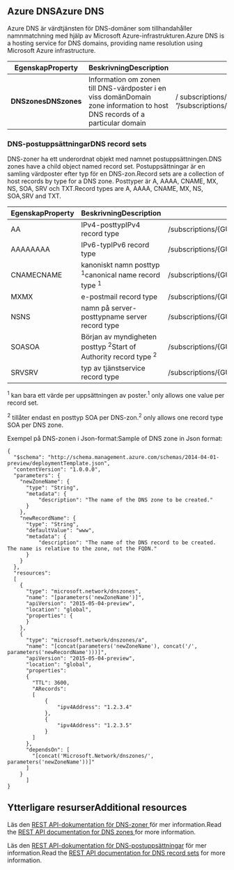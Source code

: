 ## <a name="azure-dns"></a><span data-ttu-id="51130-101">Azure DNS</span><span class="sxs-lookup"><span data-stu-id="51130-101">Azure DNS</span></span>
<span data-ttu-id="51130-102">Azure DNS är värdtjänsten för DNS-domäner som tillhandahåller namnmatchning med hjälp av Microsoft Azure-infrastrukturen.</span><span class="sxs-lookup"><span data-stu-id="51130-102">Azure DNS is a hosting service for DNS domains, providing name resolution using Microsoft Azure infrastructure.</span></span>

| <span data-ttu-id="51130-103">Egenskap</span><span class="sxs-lookup"><span data-stu-id="51130-103">Property</span></span> | <span data-ttu-id="51130-104">Beskrivning</span><span class="sxs-lookup"><span data-stu-id="51130-104">Description</span></span> | <span data-ttu-id="51130-105">Exempelvärde</span><span class="sxs-lookup"><span data-stu-id="51130-105">Sample Value</span></span> |
| --- | --- | --- |
| <span data-ttu-id="51130-106">**DNSzones**</span><span class="sxs-lookup"><span data-stu-id="51130-106">**DNSzones**</span></span> |<span data-ttu-id="51130-107">Information om zonen till DNS-värdposter i en viss domän</span><span class="sxs-lookup"><span data-stu-id="51130-107">Domain zone information to host DNS records of a particular domain</span></span> |<span data-ttu-id="51130-108">/ subscriptions/{guid}/.../providers/Microsoft.Network/dnszones/contoso.com ”</span><span class="sxs-lookup"><span data-stu-id="51130-108">/subscriptions/{guid}/.../providers/Microsoft.Network/dnszones/contoso.com"</span></span> |

### <a name="dns-record-sets"></a><span data-ttu-id="51130-109">DNS-postuppsättningar</span><span class="sxs-lookup"><span data-stu-id="51130-109">DNS record sets</span></span>
<span data-ttu-id="51130-110">DNS-zoner ha ett underordnat objekt med namnet postuppsättningen.</span><span class="sxs-lookup"><span data-stu-id="51130-110">DNS zones have a child object named record set.</span></span> <span data-ttu-id="51130-111">Postuppsättningar är en samling värdposter efter typ för en DNS-zon.</span><span class="sxs-lookup"><span data-stu-id="51130-111">Record sets are a collection of host records by type for a DNS zone.</span></span> <span data-ttu-id="51130-112">Posttyper är A, AAAA, CNAME, MX, NS, SOA, SRV och TXT.</span><span class="sxs-lookup"><span data-stu-id="51130-112">Record types are A, AAAA, CNAME, MX, NS, SOA,SRV and TXT.</span></span>

| <span data-ttu-id="51130-113">Egenskap</span><span class="sxs-lookup"><span data-stu-id="51130-113">Property</span></span> | <span data-ttu-id="51130-114">Beskrivning</span><span class="sxs-lookup"><span data-stu-id="51130-114">Description</span></span> | <span data-ttu-id="51130-115">Exempelvärde</span><span class="sxs-lookup"><span data-stu-id="51130-115">Sample value</span></span> |
| --- | --- | --- |
| <span data-ttu-id="51130-116">A</span><span class="sxs-lookup"><span data-stu-id="51130-116">A</span></span> |<span data-ttu-id="51130-117">IPv4-posttyp</span><span class="sxs-lookup"><span data-stu-id="51130-117">IPv4 record type</span></span> |<span data-ttu-id="51130-118">/subscriptions/{GUID}/.../providers/Microsoft.Network/dnszones/contoso.com/A/www</span><span class="sxs-lookup"><span data-stu-id="51130-118">/subscriptions/{guid}/.../providers/Microsoft.Network/dnszones/contoso.com/A/www</span></span> |
| <span data-ttu-id="51130-119">AAAA</span><span class="sxs-lookup"><span data-stu-id="51130-119">AAAA</span></span> |<span data-ttu-id="51130-120">IPv6-typ</span><span class="sxs-lookup"><span data-stu-id="51130-120">IPv6 record type</span></span> |<span data-ttu-id="51130-121">/subscriptions/{GUID}/.../providers/Microsoft.Network/dnszones/contoso.com/AAAA/hostrecord</span><span class="sxs-lookup"><span data-stu-id="51130-121">/subscriptions/{guid}/.../providers/Microsoft.Network/dnszones/contoso.com/AAAA/hostrecord</span></span> |
| <span data-ttu-id="51130-122">CNAME</span><span class="sxs-lookup"><span data-stu-id="51130-122">CNAME</span></span> |<span data-ttu-id="51130-123">kanoniskt namn posttyp <sup>1</sup></span><span class="sxs-lookup"><span data-stu-id="51130-123">canonical name record type <sup>1</sup></span></span> |<span data-ttu-id="51130-124">/subscriptions/{GUID}/.../providers/Microsoft.Network/dnszones/contoso.com/CNAME/www</span><span class="sxs-lookup"><span data-stu-id="51130-124">/subscriptions/{guid}/.../providers/Microsoft.Network/dnszones/contoso.com/CNAME/www</span></span> |
| <span data-ttu-id="51130-125">MX</span><span class="sxs-lookup"><span data-stu-id="51130-125">MX</span></span> |<span data-ttu-id="51130-126">e-post</span><span class="sxs-lookup"><span data-stu-id="51130-126">mail record type</span></span> |<span data-ttu-id="51130-127">/subscriptions/{GUID}/.../providers/Microsoft.Network/dnszones/contoso.com/MX/Mail</span><span class="sxs-lookup"><span data-stu-id="51130-127">/subscriptions/{guid}/.../providers/Microsoft.Network/dnszones/contoso.com/MX/mail</span></span> |
| <span data-ttu-id="51130-128">NS</span><span class="sxs-lookup"><span data-stu-id="51130-128">NS</span></span> |<span data-ttu-id="51130-129">namn på server-posttyp</span><span class="sxs-lookup"><span data-stu-id="51130-129">name server record type</span></span> |<span data-ttu-id="51130-130">/subscriptions/{GUID}/.../providers/Microsoft.Network/dnszones/contoso.com/NS/</span><span class="sxs-lookup"><span data-stu-id="51130-130">/subscriptions/{guid}/.../providers/Microsoft.Network/dnszones/contoso.com/NS/</span></span> |
| <span data-ttu-id="51130-131">SOA</span><span class="sxs-lookup"><span data-stu-id="51130-131">SOA</span></span> |<span data-ttu-id="51130-132">Början av myndigheten posttyp <sup>2</sup></span><span class="sxs-lookup"><span data-stu-id="51130-132">Start of Authority record type <sup>2</sup></span></span> |<span data-ttu-id="51130-133">/subscriptions/{GUID}/.../providers/Microsoft.Network/dnszones/contoso.com/SOA</span><span class="sxs-lookup"><span data-stu-id="51130-133">/subscriptions/{guid}/.../providers/Microsoft.Network/dnszones/contoso.com/SOA</span></span> |
| <span data-ttu-id="51130-134">SRV</span><span class="sxs-lookup"><span data-stu-id="51130-134">SRV</span></span> |<span data-ttu-id="51130-135">typ av tjänst</span><span class="sxs-lookup"><span data-stu-id="51130-135">service record type</span></span> |<span data-ttu-id="51130-136">/subscriptions/{GUID}/.../providers/Microsoft.Network/dnszones/contoso.com/SRV</span><span class="sxs-lookup"><span data-stu-id="51130-136">/subscriptions/{guid}/.../providers/Microsoft.Network/dnszones/contoso.com/SRV</span></span> |

<span data-ttu-id="51130-137"><sup>1</sup> kan bara ett värde per uppsättningen av poster.</span><span class="sxs-lookup"><span data-stu-id="51130-137"><sup>1</sup> only allows one value per record set.</span></span>

<span data-ttu-id="51130-138"><sup>2</sup> tillåter endast en posttyp SOA per DNS-zon.</span><span class="sxs-lookup"><span data-stu-id="51130-138"><sup>2</sup> only allows one record type SOA per DNS zone.</span></span> 

<span data-ttu-id="51130-139">Exempel på DNS-zonen i Json-format:</span><span class="sxs-lookup"><span data-stu-id="51130-139">Sample of DNS zone in Json format:</span></span>

    {
      "$schema": "http://schema.management.azure.com/schemas/2014-04-01-preview/deploymentTemplate.json",
      "contentVersion": "1.0.0.0",
      "parameters": {
        "newZoneName": {
          "type": "String",
          "metadata": {
              "description": "The name of the DNS zone to be created."
          }
        },
        "newRecordName": {
          "type": "String",
          "defaultValue": "www",
          "metadata": {
              "description": "The name of the DNS record to be created.  The name is relative to the zone, not the FQDN."
          }
        }
      },
      "resources": 
      [
        {
          "type": "microsoft.network/dnszones",
          "name": "[parameters('newZoneName')]",
          "apiVersion": "2015-05-04-preview",
          "location": "global",
          "properties": {
          }
        },
        {
          "type": "microsoft.network/dnszones/a",
          "name": "[concat(parameters('newZoneName'), concat('/', parameters('newRecordName')))]",
          "apiVersion": "2015-05-04-preview",
          "location": "global",
          "properties": 
          {
            "TTL": 3600,
            "ARecords": 
            [
                {
                    "ipv4Address": "1.2.3.4"
                },
                {
                    "ipv4Address": "1.2.3.5"
                }
            ]
          },
          "dependsOn": [
            "[concat('Microsoft.Network/dnszones/', parameters('newZoneName'))]"
          ]
        }
          ]
    }

## <a name="additional-resources"></a><span data-ttu-id="51130-140">Ytterligare resurser</span><span class="sxs-lookup"><span data-stu-id="51130-140">Additional resources</span></span>
<span data-ttu-id="51130-141">Läs den [REST API-dokumentation för DNS-zoner ](https://msdn.microsoft.com/library/azure/mt130626.aspx) för mer information.</span><span class="sxs-lookup"><span data-stu-id="51130-141">Read the [REST API documentation for DNS zones ](https://msdn.microsoft.com/library/azure/mt130626.aspx) for more information.</span></span>

<span data-ttu-id="51130-142">Läs den [REST API-dokumentation för DNS-postuppsättningar](https://msdn.microsoft.com/library/azure/mt130627.aspx) för mer information.</span><span class="sxs-lookup"><span data-stu-id="51130-142">Read the [REST API documentation for DNS record sets](https://msdn.microsoft.com/library/azure/mt130627.aspx) for more information.</span></span>

